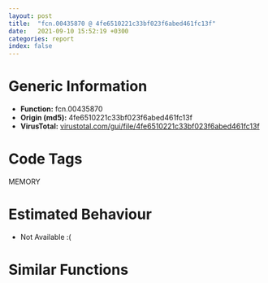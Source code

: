 ```yaml
---
layout: post
title:  "fcn.00435870 @ 4fe6510221c33bf023f6abed461fc13f"
date:   2021-09-10 15:52:19 +0300
categories: report
index: false
---
```


# Generic Information
- **Function:** fcn.00435870
- **Origin (md5):** 4fe6510221c33bf023f6abed461fc13f
- **VirusTotal:** [virustotal.com/gui/file/4fe6510221c33bf023f6abed461fc13f][virustotal_ref]

# Code Tags
<span class="tag" id="MEMORY">MEMORY</span>


# Estimated Behaviour
<ul><li class="bhv-desc" id="na">Not Available :(</li></ul>

# Similar Functions
<script type="text/javascript" src="https://www.gstatic.com/charts/loader.js"></script>
<script type="text/javascript">

    google.charts.load('current', {'packages':['corechart']});
    google.charts.setOnLoadCallback(drawChart);

    function drawChart() {
    var data = new google.visualization.DataTable();
        data.addColumn('number', 'X');
        data.addColumn('number', 'Y');
        data.addColumn({type: 'string', role: 'tooltip', 'p': {'html': true}});
        data.addColumn({'type': 'string', 'role': 'style'});
        
        data.addRows([
    [0, 0, '<b><a href="/report/fcn.00435870@4fe6510221c33bf023f6abed461fc13f">fcn.00435870</a><br>@4fe6510221c33bf023f6abed461fc13f</b><br>', 'point { fill-color: #e0440e; }'],

        ]);

    var options = {
        title: 'Similarity Plot',
        legend: 'none',
        colors: ['#dedbd9', '#e6693e', '#ec8f6e', '#f3b49f', '#f6c7b6'],
        tooltip: {isHtml: true, trigger: 'both'},
        explorer: {
        actions: ["dragToZoom", "rightClickToReset"],
        },
        chartArea: {
        width: '80%',
        height: '80%'
        },
        width: '100%',
        height: '100%'
    };

    var chart = new google.visualization.ScatterChart(document.getElementById('chart_div'));

    chart.draw(data, options);
    }
    
</script>


<div id="chart_div" style="width: 100%px; height: 100%;"></div>

# Disassembled Code
{% highlight nasm %}

mov ecx, dword[esp+8]
sub esp, 0x88
push ebx
mov ebx, dword[esp+0x98]
push ebp
mov ebp, dword[esp+0x94]
push esi
push edi
mov esi, eax
call fcn.00413110
mov edi, dword[sym.imp.USER32.dll_SendMessageTimeoutW]
lea eax, [esp+0x20]
push eax
push 0x7d0
push 2
push 0
push 0
push 0x1004
push ebx
call edi
test eax, eax
jne off.b150
mov ecx, dword[0x4c28ec]
cmp byte[ecx+0x104], al
jne off.b118
mov edx, dword[0x4c6cb4]
push 1
push eax
push 0xffffffffffffffff
push 0x4a331c
push edx
call fcn.00476680
pop edi
pop esi
pop ebp
pop ebx
add esp, 0x88
ret 0xc
push 0x4ab02c
push 0
push 0x4a331c
mov ecx, ebp
call fcn.0042dc50
pop edi
pop esi
pop ebp
pop ebx
add esp, 0x88
ret 0xc
lea eax, [esp+0x3c]
push eax
push 0x7d0
push 2
push 0
push 0
push 0x101f
push ebx
mov dword[esp+0x40], 0xffffffff
call edi
test eax, eax
je off.b218
mov eax, dword[esp+0x3c]
test eax, eax
je off.b218
lea ecx, [esp+0x24]
push ecx
push 0x7d0
push 2
push 0
push 0
push 0x1200
push eax
call edi
mov eax, str.Count
mov ecx, esi
call fcn.00473c80
test eax, eax
mov eax, str.Selected
mov ecx, esi
setne bl
call fcn.00473c80
test eax, eax
mov eax, str.Focused
mov ecx, esi
setne byte[esp+0x15]
call fcn.00473c80
test eax, eax
mov eax, 0x4a9aac
mov ecx, esi
setne byte[esp+0x17]
call fcn.00473c80
mov edi, eax
test edi, edi
je off.b345
lea esi, [edi+6]
mov eax, esi
call fcn.0040d200
test al, al
je off.b327
push 0x10
push 0
push esi
call fcn.0048e37b
lea ecx, [eax-1]
add esp, 0xc
mov dword[esp+0x18], ecx
jmp off.b357
push esi
call fcn.0048dfe6
lea ecx, [eax-1]
add esp, 4
mov dword[esp+0x18], ecx
jmp off.b357
mov dword[esp+0x18], 0xffffffff
mov ecx, dword[esp+0x18]
mov eax, dword[esp+0x24]
cmp eax, 0xffffffff
jle off.b375
cmp ecx, 0xffffffff
jle off.b375
cmp ecx, eax
jge off.b481
test bl, bl
je off.b565
cmp byte[esp+0x17], 0
je off.b435
mov eax, dword[esp+0xa4]
lea edx, [esp+0x18]
push edx
push 0x7d0
push 2
push 1
push 0xffffffffffffffff
push 0x100c
push eax
call dword[sym.imp.USER32.dll_SendMessageTimeoutW]
test eax, eax
je off.b481
inc dword[esp+0x18]
jmp off.b512
cmp byte[esp+0x15], 0
je off.b500
mov edx, dword[esp+0xa4]
lea ecx, [esp+0x18]
push ecx
push 0x7d0
push 2
push 0
push 0
push 0x1032
push edx
call dword[sym.imp.USER32.dll_SendMessageTimeoutW]
test eax, eax
jne off.b512
push ebp
call fcn.00430510
pop edi
pop esi
pop ebp
pop ebx
add esp, 0x88
ret 0xc
test edi, edi
jne off.b508
mov eax, dword[esp+0x20]
mov dword[esp+0x18], eax
mov ecx, dword[0x4c6cb4]
push 1
push 0
push 0xffffffffffffffff
push 0x4a0900
push ecx
call fcn.00476680
mov edx, dword[esp+0xa0]
mov eax, dword[esp+0x18]
push edx
call fcn.004039a0
pop edi
pop esi
pop ebp
pop ebx
add esp, 0x88
ret 0xc
cmp dword[esp+0x20], 1
jl off.b1619
test eax, eax
je off.b1619
mov esi, dword[esp+0xa4]
push 0x858
mov eax, 0x400
mov ecx, esi
lea edi, [esp+0x34]
call fcn.00474ea0
add esp, 4
mov dword[esp+0x2c], eax
test eax, eax
je off.b481
lea edi, [eax+0x58]
mov eax, dword[esp+0x30]
push eax
call fcn.00474e20
add esp, 4
test eax, eax
je off.b668
mov eax, edi
cdq
mov dword[esp+0x60], 0x3ff
mov dword[esp+0x58], eax
mov dword[esp+0x5c], edx
jmp off.b680
mov dword[esp+0x58], 0x3ff
mov dword[esp+0x54], edi
cmp byte[esp+0x17], 0
jne off.b699
cmp byte[esp+0x15], 0
mov byte[esp+0x15], 0
je off.b704
mov byte[esp+0x15], 1
or eax, 0xffffffff
cmp dword[esp+0x18], eax
jg off.b724
mov byte[esp+0x16], 0
cmp dword[esp+0x24], eax
jne off.b729
mov byte[esp+0x16], 1
xor ebx, ebx
xor ebp, ebp
mov dword[esp+0x1c], 0xffffffff
cmp dword[esp+0x20], ebx
jle off.b954
mov edi, dword[sym.imp.USER32.dll_SendMessageTimeoutW]
cmp byte[esp+0x15], 0
je off.b821
mov eax, dword[esp+0x1c]
xor edx, edx
cmp byte[esp+0x17], dl
lea ecx, [esp+0x1c]
push ecx
sete dl
push 0x7d0
push 2
inc edx
push edx
push eax
push 0x100c
push esi
call edi
test eax, eax
je off.b954
cmp dword[esp+0x1c], 0xffffffff
je off.b954
jmp off.b825
mov dword[esp+0x1c], ebp
mov eax, dword[esp+0x18]
xor ecx, ecx
cmp eax, 0xffffffff
setle cl
dec ecx
and ecx, eax
mov dword[esp+0x48], ecx
lea esp, [esp]
mov eax, dword[esp+0x24]
cmp eax, 0xffffffff
je off.b863
cmp dword[esp+0x48], eax
jge off.b943
mov eax, dword[esp+0x2c]
mov ecx, dword[esp+0x30]
push 0
push 0x58
lea edx, [esp+0x48]
push edx
push eax
push ecx
call dword[sym.imp.KERNEL32.dll_WriteProcessMemory]
test eax, eax
je off.b930
mov eax, dword[esp+0x2c]
mov ecx, dword[esp+0x1c]
lea edx, [esp+0x38]
push edx
push 0x7d0
push 2
push eax
push ecx
push 0x1073
push esi
call edi
test eax, eax
je off.b930
add ebx, dword[esp+0x38]
cmp byte[esp+0x16], 0
jne off.b943
inc dword[esp+0x48]
jmp off.b848
inc ebp
cmp ebp, dword[esp+0x20]
jl off.b757
cmp byte[esp+0x16], 0
mov eax, 1
jne off.b970
mov eax, dword[esp+0x24]
mov esi, dword[esp+0xa0]
imul eax, ebp
push 0
push 1
add eax, ebx
push eax
push 0
push esi
call fcn.00476680
cmp byte[esi+0x17], 0
mov edi, esi
jne off.b1006
mov esi, dword[edi+0xc]
test byte[esi+0x15], 8
je off.b1019
mov eax, esi
call fcn.00401160
mov al, byte[esi+0x17]
cmp al, 1
jne off.b1044
test byte[esi+0x15], 4
je off.b1039
mov eax, esi
call fcn.0042e780
mov esi, dword[esi+8]
jmp off.b1062
cmp al, 2
jne off.b1057
call fcn.00401000
mov esi, eax
jmp off.b1062
mov esi, 0x4c85b8
cmp byte[edi+0x17], 0
jne off.b1073
mov eax, dword[edi+0xc]
jmp off.b1075
mov eax, edi
cmp byte[eax+0x17], 2
jne off.b1088
mov eax, dword[0x4c85f8]
jmp off.b1091
mov eax, dword[eax+0x10]
shr eax, 1
xor edi, edi
mov dword[esp+0x34], eax
cmp eax, edi
jle off.b1108
dec eax
mov dword[esp+0x34], eax
mov ebp, dword[esp+0x2c]
mov ebx, dword[esp+0x30]
mov dword[esp+0x28], edi
mov dword[esp+0x1c], 0xffffffff
cmp dword[esp+0x20], edi
jle off.b1456
cmp byte[esp+0x15], 0
je off.b1213
mov ecx, dword[esp+0x1c]
xor eax, eax
cmp byte[esp+0x17], al
lea edx, [esp+0x1c]
push edx
mov edx, dword[esp+0xa8]
sete al
push 0x7d0
push 2
inc eax
push eax
push ecx
push 0x100c
push edx
call dword[sym.imp.USER32.dll_SendMessageTimeoutW]
test eax, eax
je off.b1456
cmp dword[esp+0x1c], 0xffffffff
je off.b1456
jmp off.b1221
mov eax, dword[esp+0x28]
mov dword[esp+0x1c], eax
cmp dword[esp+0x28], 0
je off.b1246
cmp edi, dword[esp+0x34]
jge off.b1246
mov ecx, 0xa
mov word[esi], cx
add esi, 2
inc edi
mov eax, dword[esp+0x18]
xor edx, edx
cmp eax, 0xffffffff
setle dl
dec edx
and eax, edx
mov ecx, dword[esp+0x24]
mov dword[esp+0x48], eax
cmp ecx, 0xffffffff
je off.b1282
cmp eax, ecx
jge off.b1437
cmp byte[esp+0x16], 0
jne off.b1311
test eax, eax
je off.b1311
cmp edi, dword[esp+0x34]
jge off.b1311
mov eax, 9
mov word[esi], ax
add esi, 2
inc edi
push 0
push 0x58
lea ecx, [esp+0x48]
push ecx
push ebp
push ebx
call dword[sym.imp.KERNEL32.dll_WriteProcessMemory]
test eax, eax
je off.b1427
mov eax, dword[esp+0x1c]
mov ecx, dword[esp+0xa4]
lea edx, [esp+0x38]
push edx
push 0x7d0
push 2
push ebp
push eax
push 0x1073
push ecx
call dword[sym.imp.USER32.dll_SendMessageTimeoutW]
test eax, eax
je off.b1427
mov eax, dword[esp+0x38]
test eax, eax
jle off.b1420
lea edx, [eax+edi]
cmp edx, dword[esp+0x34]
jg off.b1456
push 0
add eax, eax
push eax
push esi
lea eax, [ebp+0x58]
push eax
push ebx
call dword[sym.imp.KERNEL32.dll_ReadProcessMemory]
test eax, eax
je off.b1420
mov eax, dword[esp+0x38]
lea esi, [esi+eax*2]
add edi, eax
cmp byte[esp+0x16], 0
jne off.b1437
mov eax, dword[esp+0x48]
inc eax
jmp off.b1261
mov eax, dword[esp+0x28]
inc eax
mov dword[esp+0x28], eax
cmp eax, dword[esp+0x20]
jl off.b1138
test esi, esi
je off.b1465
xor ecx, ecx
mov word[esi], cx
push 0x8000
push 0
push ebp
push ebx
call dword[sym.imp.KERNEL32.dll_VirtualFreeEx]
push ebx
call dword[sym.imp.KERNEL32.dll_CloseHandle]
mov esi, dword[esp+0xa0]
cmp byte[esi+0x17], 0
jne off.b1505
mov eax, dword[esi+0xc]
jmp off.b1507
mov eax, esi
cmp byte[eax+0x17], 2
jne off.b1534
cmp dword[0x4c85f0], 0
je off.b1534
mov ecx, 0x4c85e4
call fcn.00404270
jmp off.b1538
and byte[eax+0x15], 0x86
cmp byte[esi+0x17], 0
jne off.b1549
mov edx, esi
mov esi, dword[edx+0xc]
cmp byte[esi+0x17], 1
jne off.b1573
test byte[esi+0x15], 8
je off.b1568
mov eax, esi
call fcn.00401160
lea eax, [esi+0xc]
jmp off.b1578
mov eax, 0x4c9308
mov edx, dword[0x4c6cb4]
push 1
push 0
push 0xffffffffffffffff
push 0x4a0900
lea ecx, [edi+edi]
push edx
mov dword[eax], ecx
call fcn.00476680
pop edi
pop esi
pop ebp
pop ebx
add esp, 0x88
ret 0xc
mov eax, dword[0x4c6cb4]
push 1
push 0
push 0xffffffffffffffff
push 0x4a0900
push eax
call fcn.00476680
pop edi
pop esi
pop ebp
pop ebx
add esp, 0x88
ret 0xc

{% endhighlight %}

[virustotal_ref]: https://www.virustotal.com/gui/file/4fe6510221c33bf023f6abed461fc13f
